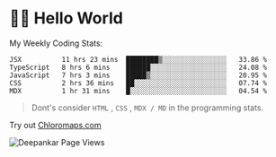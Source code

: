 # 👋🏽 Hello World 

<!--![Deepankar's github stats](https://github-readme-stats.vercel.app/api?username=Deep-Codes&count_private=true&show_icons=true&theme=radical)-->
My Weekly Coding Stats:

<!--START_SECTION:waka-->
```text
JSX          11 hrs 23 mins  ████████▒░░░░░░░░░░░░░░░░   33.86 % 
TypeScript   8 hrs 6 mins    ██████░░░░░░░░░░░░░░░░░░░   24.08 % 
JavaScript   7 hrs 3 mins    █████▒░░░░░░░░░░░░░░░░░░░   20.95 % 
CSS          2 hrs 36 mins   ██░░░░░░░░░░░░░░░░░░░░░░░   07.74 % 
MDX          1 hr 31 mins    █░░░░░░░░░░░░░░░░░░░░░░░░   04.54 % 
```
<!--END_SECTION:waka-->

> Dont's consider `HTML` , `CSS` , `MDX / MD` in the programming stats.

Try out [Chloromaps.com](https://www.chloromaps.com/)

<p align="left"> <img src="https://komarev.com/ghpvc/?username=Deep-Codes&label=Views&color=blue&style=plastic" alt="Deepankar Page Views" /> </p>
